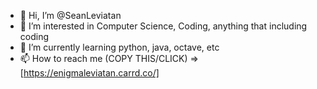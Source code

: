 - 👋 Hi, I’m @SeanLeviatan
- 👀 I’m interested in Computer Science, Coding, anything that including coding
- 🌱 I’m currently learning python, java, octave, etc
- 📫 How to reach me (COPY THIS/CLICK) => [https://enigmaleviatan.carrd.co/]

<!---
SeanLeviatan/SeanLeviatan is a ✨ special ✨ repository because its `README.md` (this file) appears on your GitHub profile.
You can click the Preview link to take a look at your changes.
--->
